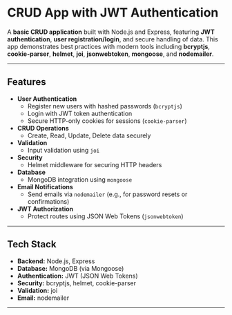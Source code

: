 # CRUD App with JWT Authentication

A **basic CRUD application** built with Node.js and Express, featuring **JWT authentication**, **user registration/login**, and secure handling of data. This app demonstrates best practices with modern tools including **bcryptjs**, **cookie-parser**, **helmet**, **joi**, **jsonwebtoken**, **mongoose**, and **nodemailer**.  

---

## Features

- **User Authentication**
  - Register new users with hashed passwords (`bcryptjs`)
  - Login with JWT token authentication
  - Secure HTTP-only cookies for sessions (`cookie-parser`)
- **CRUD Operations**
  - Create, Read, Update, Delete data securely
- **Validation**
  - Input validation using `joi`
- **Security**
  - Helmet middleware for securing HTTP headers
- **Database**
  - MongoDB integration using `mongoose`
- **Email Notifications**
  - Send emails via `nodemailer` (e.g., for password resets or confirmations)
- **JWT Authorization**
  - Protect routes using JSON Web Tokens (`jsonwebtoken`)

---

## Tech Stack

- **Backend:** Node.js, Express
- **Database:** MongoDB (via Mongoose)
- **Authentication:** JWT (JSON Web Tokens)
- **Security:** bcryptjs, helmet, cookie-parser
- **Validation:** joi
- **Email:** nodemailer

---
